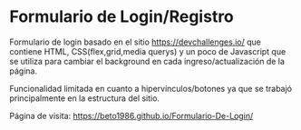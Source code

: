 # Formulario de Login/Registro

Formulario de login basado en el sitio https://devchallenges.io/ que contiene HTML, CSS(flex,grid,media querys) y un poco de Javascript que se utiliza para cambiar el background en cada ingreso/actualización de la página.

Funcionalidad limitada en cuanto a hipervínculos/botones ya que se trabajó principalmente en la estructura del sitio.

Página de visita: https://beto1986.github.io/Formulario-De-Login/

